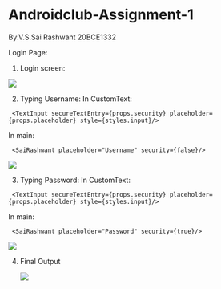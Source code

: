 # Androidclub-Assignment-1
By:V.S.Sai Rashwant 20BCE1332

Login Page:
1. Login screen:

 ![](myAndroidProject/assign/Login1.png)




2. Typing Username:
In CustomText:	
```reactnative
 <TextInput secureTextEntry={props.security} placeholder={props.placeholder} style={styles.input}/>
```
In main:
```reactnative
 <SaiRashwant placeholder="Username" security={false}/>
```
 
 
 
 
 
 
  ![](myAndroidProject/assign/Login2.png)



3. Typing Password: 
In CustomText:	
```reactnative
 <TextInput secureTextEntry={props.security} placeholder={props.placeholder} style={styles.input}/>
```
In main:
```reactnative
 <SaiRashwant placeholder="Password" security={true}/>
```
 
 
 
  ![](myAndroidProject/assign/Login3.png)
 

4. Final Output



   ![](myAndroidProject/assign/Login4.png)




 
